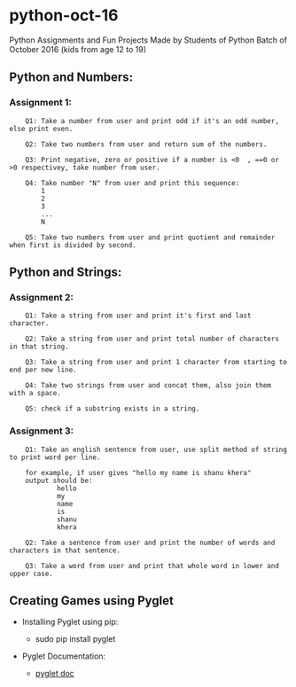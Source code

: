 # python-oct-16
Python Assignments and Fun Projects Made by Students of Python Batch of October 2016 (kids from age 12 to 19)


## Python and Numbers:

### 	Assignment 1:

		Q1: Take a number from user and print odd if it's an odd number, else print even.

		Q2: Take two numbers from user and return sum of the numbers.

		Q3: Print negative, zero or positive if a number is <0  , ==0 or >0 respectivey, take number from user.

		Q4: Take number "N" from user and print this sequence:
			1
			2
			3
			...
			N

		Q5: Take two numbers from user and print quotient and remainder when first is divided by second.


## Python and Strings:

### 	Assignment 2:

		Q1: Take a string from user and print it's first and last character.

		Q2: Take a string from user and print total number of characters in that string.

		Q3: Take a string from user and print 1 character from starting to end per new line.

		Q4: Take two strings from user and concat them, also join them with a space.

		Q5: check if a substring exists in a string.


### 	Assignment 3:

		Q1: Take an english sentence from user, use split method of string to print word per line.
			
		for example, if user gives "hello my name is shanu khera"
		output should be:
				hello
				my
				name
				is
				shanu
				khera

		Q2: Take a sentence from user and print the number of words and characters in that sentence.

		Q3: Take a word from user and print that whole word in lower and upper case.


## Creating Games using Pyglet

* Installing Pyglet using pip:
	* sudo pip install pyglet

* Pyglet Documentation:
	* [pyglet doc](http://pyglet.readthedocs.io/en/pyglet-1.2-maintenance/index.html)
